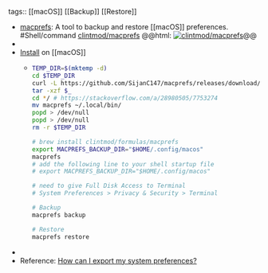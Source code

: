 tags:: [[macOS]] [[Backup]] [[Restore]]

- [macprefs](https://github.com/clintmod/macprefs): A tool to backup and restore [[macOS]] preferences. #Shell/command
  [clintmod/macprefs](https://github.com/clintmod/macprefs)
  @@html: <a href="https://github.com/clintmod/macprefs/"><img src="https://github-readme-stats-astronomer.vercel.app/api/pin/?username=clintmod&repo=macprefs&theme=tokyonight" alt="clintmod/macprefs"/></a>@@
-
- [Install](https://github.com/clintmod/macprefs#installation) on [[macOS]]
	- ```bash
	  TEMP_DIR=$(mktemp -d)
	  cd $TEMP_DIR
	  curl -L https://github.com/SijanC147/macprefs/releases/download/v2.1.1/macprefs-2.1.1.tar.gz --output "macprefs.tar.gz"
	  tar -xzf $_
	  cd */ # https://stackoverflow.com/a/28980505/7753274
	  mv macprefs ~/.local/bin/
	  popd > /dev/null
	  popd > /dev/null
	  rm -r $TEMP_DIR
	  
	  # brew install clintmod/formulas/macprefs
	  export MACPREFS_BACKUP_DIR="$HOME/.config/macos"
	  macprefs
	  # add the following line to your shell startup file
	  # export MACPREFS_BACKUP_DIR="$HOME/.config/macos"
	  
	  # need to give Full Disk Access to Terminal
	  # System Preferences > Privacy & Security > Terminal
	  
	  # Backup
	  macprefs backup
	  
	  # Restore
	  macprefs restore
	  ```
-
- Reference: [How can I export my system preferences?](https://apple.stackexchange.com/a/305540)